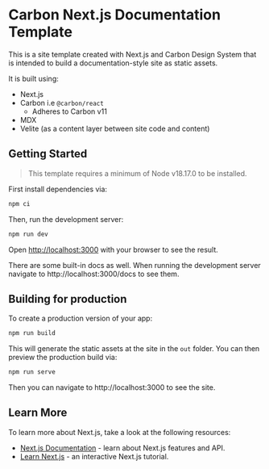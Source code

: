 # Carbon Next.js Documentation Template

This is a site template created with Next.js and Carbon Design System that is intended to build a documentation-style site as static assets.

It is built using:

- Next.js
- Carbon i.e `@carbon/react`
  - Adheres to Carbon v11
- MDX
- Velite (as a content layer between site code and content)

## Getting Started

> This template requires a minimum of Node v18.17.0 to be installed.

First install dependencies via:

```bash
npm ci
```

Then, run the development server:

```bash
npm run dev
```

Open [http://localhost:3000](http://localhost:3000) with your browser to see the result.

There are some built-in docs as well. When running the development server navigate to http://localhost:3000/docs to see them.

## Building for production

To create a production version of your app:

```bash
npm run build
```

This will generate the static assets at the site in the `out` folder. You can then preview the production build via:

```bash
npm run serve
```

Then you can navigate to http://localhost:3000 to see the site.

## Learn More

To learn more about Next.js, take a look at the following resources:

- [Next.js Documentation](https://nextjs.org/docs) - learn about Next.js features and API.
- [Learn Next.js](https://nextjs.org/learn) - an interactive Next.js tutorial.
